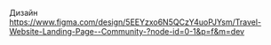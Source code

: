 Дизайн
https://www.figma.com/design/5EEYzxo6N5QCzY4uoPJYsm/Travel-Website-Landing-Page--Community-?node-id=0-1&p=f&m=dev
